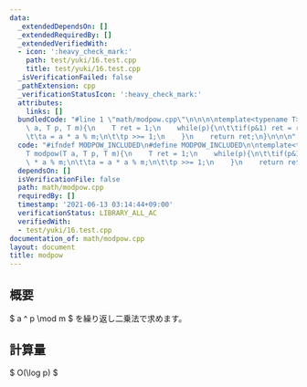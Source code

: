 ```yaml
---
data:
  _extendedDependsOn: []
  _extendedRequiredBy: []
  _extendedVerifiedWith:
  - icon: ':heavy_check_mark:'
    path: test/yuki/16.test.cpp
    title: test/yuki/16.test.cpp
  _isVerificationFailed: false
  _pathExtension: cpp
  _verificationStatusIcon: ':heavy_check_mark:'
  attributes:
    links: []
  bundledCode: "#line 1 \"math/modpow.cpp\"\n\n\n\ntemplate<typename T>\nT modpow(T\
    \ a, T p, T m){\n    T ret = 1;\n    while(p){\n\t\tif(p&1) ret = ret * a % m;\n\
    \t\ta = a * a % m;\n\t\tp >>= 1;\n    }\n    return ret;\n}\n\n\n"
  code: "#ifndef MODPOW_INCLUDED\n#define MODPOW_INCLUDED\n\ntemplate<typename T>\n\
    T modpow(T a, T p, T m){\n    T ret = 1;\n    while(p){\n\t\tif(p&1) ret = ret\
    \ * a % m;\n\t\ta = a * a % m;\n\t\tp >>= 1;\n    }\n    return ret;\n}\n\n#endif\n"
  dependsOn: []
  isVerificationFile: false
  path: math/modpow.cpp
  requiredBy: []
  timestamp: '2021-06-13 03:14:44+09:00'
  verificationStatus: LIBRARY_ALL_AC
  verifiedWith:
  - test/yuki/16.test.cpp
documentation_of: math/modpow.cpp
layout: document
title: modpow
---
```


## 概要
$ a ^ p \mod m $ を繰り返し二乗法で求めます。
## 計算量
$ O(\log p) $
